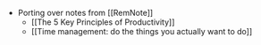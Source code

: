 - Porting over notes from [[RemNote]]
	- [[The 5 Key Principles of Productivity]]
	- [[Time management: do the things you actually want to do]]